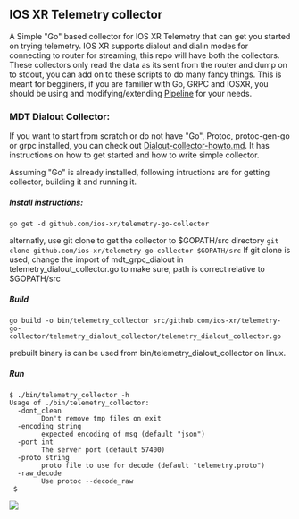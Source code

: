 ## IOS XR Telemetry collector

A Simple "Go" based collector for IOS XR Telemetry that can get you started on trying telemetry. IOS XR supports dialout and dialin modes for connecting to router for streaming, this repo will have both the collectors. These collectors only read the data as its sent from the router and dump on to stdout, you can add on to these scripts to do many fancy things. This is meant for begginers, if you are familier with Go, GRPC and IOSXR, you should be using and modifying/extending [Pipeline](https://github.com/cisco-ie/bigmuddy-network-telemetry-pipeline) for your needs.

### MDT Dialout Collector:
If you want to start from scratch or do not have "Go", Protoc, protoc-gen-go or grpc installed, you can check out [Dialout-collector-howto.md](Dialout-collector-howto.md). It has instructions on how to get started and how to write simple collector.

Assuming "Go" is already installed, following intructions are for getting collector, building it and running it.

##### Install instructions:
`go get -d github.com/ios-xr/telemetry-go-collector`

alternatly, use git clone to get the collector to $GOPATH/src directory
`git clone github.com/ios-xr/telemetry-go-collector $GOPATH/src`
If git clone is used, change the import of mdt_grpc_dialout in telemetry_dialout_collector.go to make sure, path is correct relative to $GOPATH/src

##### Build
`go build -o bin/telemetry_collector src/github.com/ios-xr/telemetry-go-collector/telemetry_dialout_collector/telemetry_dialout_collector.go`

prebuilt binary is can be used from bin/telemetry_dialout_collector on linux.

##### Run
```
$ ./bin/telemetry_collector -h
Usage of ./bin/telemetry_collector:
  -dont_clean
    	Don't remove tmp files on exit
  -encoding string
    	expected encoding of msg (default "json")
  -port int
    	The server port (default 57400)
  -proto string
    	proto file to use for decode (default "telemetry.proto")
  -raw_decode
    	Use protoc --decode_raw
 $
 ```


![](docs/dialout-build.gif)
